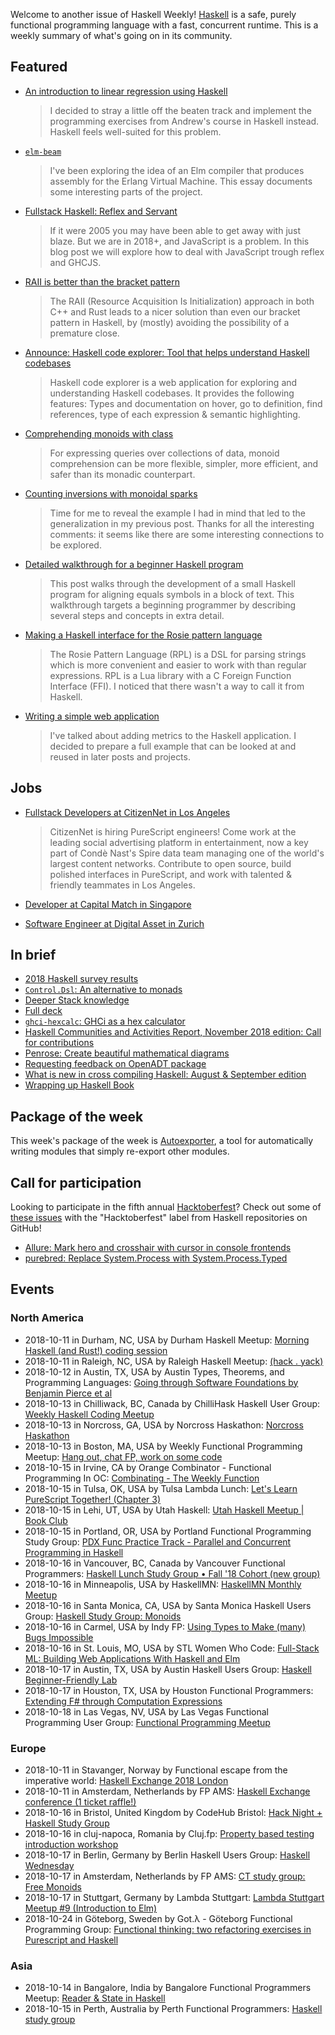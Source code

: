 <!-- 2018-10-11 unpublished -->

Welcome to another issue of Haskell Weekly!
[Haskell](https://haskell-lang.org) is a safe, purely functional programming language with a fast, concurrent runtime.
This is a weekly summary of what's going on in its community.

## Featured

-   [An introduction to linear regression using Haskell](https://samcgardner.github.io/2018/10/06/linear-regression-in-haskell.html)

    > I decided to stray a little off the beaten track and implement the programming exercises from Andrew's course in Haskell instead. Haskell feels well-suited for this problem.

-   [`elm-beam`](https://kofi.sexy/blog/elm-beam)

    > I've been exploring the idea of an Elm compiler that produces assembly for the Erlang Virtual Machine. This essay documents some interesting parts of the project.

-   [Fullstack Haskell: Reflex and Servant](https://jappieklooster.nl/fullstack-haskell-reflex-and-servant.html)

    > If it were 2005 you may have been able to get away with just blaze. But we are in 2018+, and JavaScript is a problem. In this blog post we will explore how to deal with JavaScript trough reflex and GHCJS.

-   [RAII is better than the bracket pattern](https://www.snoyman.com/blog/2018/10/raii-better-than-bracket-pattern)

    > The RAII (Resource Acquisition Is Initialization) approach in both C++ and Rust leads to a nicer solution than even our bracket pattern in Haskell, by (mostly) avoiding the possibility of a premature close.

-   [Announce: Haskell code explorer: Tool that helps understand Haskell codebases](https://np.reddit.com/r/haskell/comments/9layin/ann_haskell_code_explorer_tool_that_helps/)

    > Haskell code explorer is a web application for exploring and understanding Haskell codebases. It provides the following features: Types and documentation on hover, go to definition, find references, type of each expression & semantic highlighting.

-   [Comprehending monoids with class](https://lptk.github.io/programming/2018/10/04/comprehending-monoids-with-class.html)

    > For expressing queries over collections of data, monoid comprehension can be more flexible, simpler, more efficient, and safer than its monadic counterpart.

-   [Counting inversions with monoidal sparks](https://byorgey.wordpress.com/2018/10/06/counting-inversions-with-monoidal-sparks/)

    > Time for me to reveal the example I had in mind that led to the generalization in my previous post. Thanks for all the interesting comments: it seems like there are some interesting connections to be explored.

-   [Detailed walkthrough for a beginner Haskell program](http://www.haskellforall.com/2018/10/detailed-walkthrough-for-beginner.html)

    > This post walks through the development of a small Haskell program for aligning equals symbols in a block of text. This walkthrough targets a beginning programmer by describing several steps and concepts in extra detail.

-   [Making a Haskell interface for the Rosie pattern language](https://whatthefunctional.wordpress.com/2018/10/10/making-a-haskell-interface-for-the-rosie-pattern-language/)

    > The Rosie Pattern Language (RPL) is a DSL for parsing strings which is more convenient and easier to work with than regular expressions. RPL is a Lua library with a C Foreign Function Interface (FFI). I noticed that there wasn't a way to call it from Haskell.

-   [Writing a simple web application](https://qnikst.github.io/posts/2018-10-09-starting-webapp.html)

    > I've talked about adding metrics to the Haskell application. I decided to prepare a full example that can be looked at and reused in later posts and projects.

## Jobs

-   [Fullstack Developers at CitizenNet in Los Angeles](https://angel.co/citizennet/jobs/437899-front-end-fullstack-developer-purescript)

    > CitizenNet is hiring PureScript engineers! Come work at the leading social advertising platform in entertainment, now a key part of Condè Nast's Spire data team managing one of the world's largest content networks. Contribute to open source, build polished interfaces in PureScript, and work with talented & friendly teammates in Los Angeles.

-   [Developer at Capital Match in Singapore](https://np.reddit.com/r/haskell/comments/9lie3j/capital_match_is_hiring/)

-   [Software Engineer at Digital Asset in Zurich](https://functional.works-hub.com/jobs/software-engineer-tools-and-infrastructure-in-zurich-switzerland-0a0e1)

## In brief

-   [2018 Haskell survey results](https://www.fpcomplete.com/blog/2018-haskell-survey-results)
-   [`Control.Dsl`: An alternative to monads](https://np.reddit.com/r/haskell/comments/9ljfw0/controldsl_an_alternative_to_monads/)
-   [Deeper Stack knowledge](https://mmhaskell.com/blog/2018/10/8/deeper-stack-knowledge)
-   [Full deck](https://blog.ploeh.dk/2018/10/08/full-deck/)
-   [`ghci-hexcalc`: GHCi as a hex calculator](https://github.com/takenobu-hs/ghci-hexcalc/tree/7998ed7d0bad32772b75f0c62227399ae9873721)
-   [Haskell Communities and Activities Report, November 2018 edition: Call for contributions](https://mail.haskell.org/pipermail/haskell-cafe/2018-October/130071.html)
-   [Penrose: Create beautiful mathematical diagrams](http://penrose.ink/)
-   [Requesting feedback on OpenADT package](https://np.reddit.com/r/haskell/comments/9loj5o/requesting_feedback_openadt/)
-   [What is new in cross compiling Haskell: August & September edition](https://medium.com/@zw3rk/what-is-new-in-cross-compiling-haskell-ffed2a014be5)
-   [Wrapping up Haskell Book](http://bitemyapp.com/posts/2018-10-03-wrapping-up-haskellbook.html)

## Package of the week

This week's package of the week is [Autoexporter](https://hackage.haskell.org/package/autoexporter-1.1.13),
a tool for automatically writing modules that simply re-export other modules.

## Call for participation

Looking to participate in the fifth annual [Hacktoberfest](https://hacktoberfest.digitalocean.com)?
Check out some of [these issues](https://github.com/issues?q=language%3Ahaskell+label%3Ahacktoberfest+is%3Aissue+is%3Aopen+archived%3Afalse) with the "Hacktoberfest" label from Haskell repositories on GitHub!

-   [Allure: Mark hero and crosshair with cursor in console frontends](https://github.com/AllureOfTheStars/Allure/issues/86)
-   [purebred: Replace System.Process with System.Process.Typed](https://github.com/purebred-mua/purebred/issues/201)

## Events

### North America

- 2018-10-11 in Durham, NC, USA by Durham Haskell Meetup: [Morning Haskell (and Rust!) coding session](https://www.meetup.com/Durham-Haskell-Meetup/events/slrsdqyxnbpb/)
- 2018-10-11 in Raleigh, NC, USA by Raleigh Haskell Meetup: [(hack . yack)](https://www.meetup.com/Raleigh-Haskell-Meetup/events/dlwjgqyxnbpb/)
- 2018-10-12 in Austin, TX, USA by Austin Types, Theorems, and Programming Languages: [Going through Software Foundations by Benjamin Pierce et al](https://www.meetup.com/Austin-Types-Theorems-and-Programming-Languages/events/kbqknnyxnbqb/)
- 2018-10-13 in Chilliwack, BC, Canada by ChilliHask Haskell User Group: [Weekly Haskell Coding Meetup](https://www.meetup.com/BC-HUG/events/hdqxbqyxnbrb/)
- 2018-10-13 in Norcross, GA, USA by Norcross Haskathon: [Norcross Haskathon](https://www.meetup.com/Norcross-Haskathon/events/xjmcjqyxnbrb/)
- 2018-10-13 in Boston, MA, USA by Weekly Functional Programming Meetup: [Hang out, chat FP, work on some code](https://www.meetup.com/Weekly-Functional-Programming-Meetup/events/vdlnqpyxnbrb/)
- 2018-10-15 in Irvine, CA by Orange Combinator - Functional Programming In OC: [Combinating - The Weekly Function](https://www.meetup.com/orange-combinator/events/lxvjrpyxnbtb/)
- 2018-10-15 in Tulsa, OK, USA by Tulsa Lambda Lunch: [Let's Learn PureScript Together! (Chapter 3)](https://www.meetup.com/Tulsa-Lambda-Lunch/events/254803606/)
- 2018-10-15 in Lehi, UT, USA by Utah Haskell: [Utah Haskell Meetup | Book Club](https://www.meetup.com/utah-haskell/events/pphpcqyxnbtb/)
- 2018-10-15 in Portland, OR, USA by Portland Functional Programming Study Group: [PDX Func Practice Track - Parallel and Concurrent Programming in Haskell](https://www.meetup.com/Portland-Functional-Programming-Study-Group/events/qjbbjqyxnbtb/)
- 2018-10-16 in Vancouver, BC, Canada by Vancouver Functional Programmers: [Haskell Lunch Study Group • Fall '18 Cohort (new group)](https://www.meetup.com/Vancouver-Functional-Programmers/events/jdnlhqyxnbvb/)
- 2018-10-16 in Minneapolis, USA by HaskellMN: [HaskellMN Monthly Meetup](https://www.meetup.com/HaskellMN/events/ndtxfpyxnbvb/)
- 2018-10-16 in Santa Monica, CA, USA by Santa Monica Haskell Users Group: [Haskell Study Group: Monoids](https://www.meetup.com/santa-monica-haskell/events/255038039/)
- 2018-10-16 in Carmel, USA by Indy FP: [Using Types to Make (many) Bugs Impossible](https://www.meetup.com/Indy-FP/events/255214485/)
- 2018-10-16 in St. Louis, MO, USA by STL Women Who Code: [Full-Stack ML: Building Web Applications With Haskell and Elm](https://www.meetup.com/STL-Women-Who-Code/events/254769412/)
- 2018-10-17 in Austin, TX, USA by Austin Haskell Users Group: [Haskell Beginner-Friendly Lab](https://www.meetup.com/ATX-Haskell/events/brldppyxnbwb/)
- 2018-10-17 in Houston, TX, USA by Houston Functional Programmers: [Extending F# through Computation Expressions](https://www.meetup.com/Houston-Functional-Programmers/events/ptkxllyxnbwb/)
- 2018-10-18 in Las Vegas, NV, USA by Las Vegas Functional Programming User Group: [Functional Programming Meetup](https://www.meetup.com/las-vegas-functional-programming/events/nhthdqyxnbxb/)

### Europe

- 2018-10-11 in Stavanger, Norway by Functional escape from the imperative world: [Haskell Exchange 2018 London](https://www.meetup.com/Functional-escape/events/254035100/)
- 2018-10-11 in Amsterdam, Netherlands by FP AMS: [Haskell Exchange conference (1 ticket raffle!)](https://www.meetup.com/fp-ams/events/255230635/)
- 2018-10-16 in Bristol, United Kingdom by CodeHub Bristol: [Hack Night + Haskell Study Group](https://www.meetup.com/CodeHub-Bristol/events/gvdwfqyxnbvb/)
- 2018-10-16 in cluj-napoca, Romania by Cluj.fp: [Property based testing introduction workshop](https://www.meetup.com/Cluj-fp/events/254811993/)
- 2018-10-17 in Berlin, Germany by Berlin Haskell Users Group: [Haskell Wednesday](https://www.meetup.com/berlinhug/events/pvpwqpyxnbwb/)
- 2018-10-17 in Amsterdam, Netherlands by FP AMS: [CT study group: Free Monoids](https://www.meetup.com/fp-ams/events/255136035/)
- 2018-10-17 in Stuttgart, Germany by Lambda Stuttgart: [Lambda Stuttgart Meetup #9 (Introduction to Elm)](https://www.meetup.com/lambda-stuttgart/events/254372487/)
- 2018-10-24 in Göteborg, Sweden by Got.λ - Göteborg Functional Programming Group: [Functional thinking: two refactoring exercises in Purescript and Haskell](https://www.meetup.com/got-lambda/events/255230485)

### Asia

- 2018-10-14 in Bangalore, India by Bangalore Functional Programmers Meetup: [Reader & State in Haskell](https://www.meetup.com/Bangalore-Functional-Programmers-Meetup/events/254931981/)
- 2018-10-15 in Perth, Australia by Perth Functional Programmers: [Haskell study group](https://www.meetup.com/PerthFP/events/msflfqyxnbtb/)
